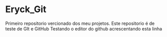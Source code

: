 # Eryck_Git
 Primeiro repositorio vercionado dos meu projetos.
 Este repositorio é de teste de GIt e GitHub
Testando o editor do github acrescentando esta linha
